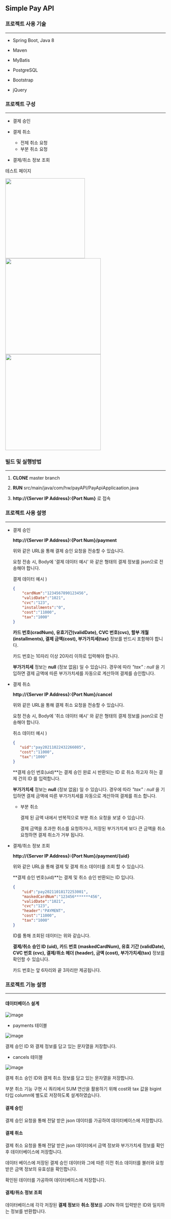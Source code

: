 ## Simple Pay API

### 프로젝트 사용 기술

***

+ Spring Boot, Java 8

+ Maven

+ MyBatis

+ PostgreSQL

+ Bootstrap

+ jQuery

  

### 프로젝트 구성

***

+ 결제 승인

+ 결제 취소

  + 전체 취소 요청
  + 부분 취소 요청

+ 결제/취소 정보 조회

  
테스트 페이지  

<p align="left">
<img src="https://user-images.githubusercontent.com/37170306/139022241-903269c2-21bf-4472-824d-0f9d29c02eb9.png" width="250"/>
<img src="https://user-images.githubusercontent.com/37170306/139022304-f814db46-a23e-4835-9ab7-f6e27ceba0b5.png" width="300"/>
<img src="https://user-images.githubusercontent.com/37170306/139022023-3773fe41-f464-48bb-856c-47ae43e251ff.png" width="300"/>
</p>


### 빌드 및 실행방법

***

1. **CLONE** master branch 

2. **RUN** src/main/java/com/hw/payAPI/PayApiApplicaation.java

3. **http://{Server IP Address}:{Port Num}** 로 접속



### 프로젝트 사용 설명

***

+ 결제 승인

  **http://{Server IP Address}:{Port Num}/payment**	

  위와 같은 URL을 통해 결제 승인 요청을 전송할 수 있습니다.

  요청 전송 시, Body에 '결제 데이터 예시' 와 같은 형태의 결제 정보를 json으로 전송해야 합니다.

  

  결제 데이터 예시 )

  ```json
  {
      "cardNum":"1234567890123456",
      "validDate":"1021",
      "cvc":"123",
      "installments":"0",
      "cost":"11000",
      "tax":"1000"
  }
  ```

  

  **카드 번호(cradNum), 유효기간(validDate), CVC 번호(cvc), 할부 개월(installments), 결제 금액(cost), 부가가치세(tax)**  정보를 반드시 포함해야 합니다. 

  카드 번호는 10자리 이상 20자리 이하로 입력해야 합니다.

  **부가가치세** 정보는 **null** (정보 없음) 일 수 있습니다. 경우에 따라 *"tax" : null* 을 기입하면 결제 금액에 따른 부가가치세를 자동으로 계산하여 결제를 승인합니다. 

  

+ 결제 취소

  **http://{Server IP Address}:{Port Num}/cancel**	

  위와 같은 URL을 통해 결제 취소 요청을 전송할 수 있습니다.

  요청 전송 시, Body에 '취소 데이터 예시' 와 같은 형태의 결제 정보를 json으로 전송해야 합니다.

  

  취소 데이터 예시 )

  ```json
  {
     "uid":"pay20211022432266085",
     "cost":"11000",
     "tax":"1000"
  }
  ```

  

  **결제 승인 번호(uid)**는 결제 승인 완료 시 반환되는 ID 로 취소 하고자 하는 결제 건의 ID 를 입력합니다.

  **부가가치세** 정보는 **null** (정보 없음) 일 수 있습니다. 경우에 따라 *"tax" : null* 을 기입하면 결제 금액에 따른 부가가치세를 자동으로 계산하여 결제를 취소 합니다.

  

  * 부분 취소

    결제 된 금액 내에서 반복적으로 부분 취소 요청을 보낼 수 있습니다.

    결제 금액을 초과한 취소를 요청하거나, 저장된 부가가치세 보다 큰 금액을 취소 요청하면 결제 취소가 거부 됩니다.

    

+ 결제/취소 정보 조회

  **http://{Server IP Address}:{Port Num}/payment/{uid}**	

  위와 같은 URL을 통해 결제 및 결제 취소 데이터를 조회 할 수 있습니다.

  

  **결제 승인 번호(uid)**는 결제 및 취소 승인 반환되는 ID 입니다.

  

  ```json
  {
      "uid":"pay20211018172253001",
      "maskedCardNum":"123456*******456",
      "validDate":"1021",
      "cvc":"123",
      "header":"PAYMENT",
      "cost":"11000",
      "tax":"1000"
  }
  ```

  

  ID를 통해 조회된 데이터는 위와 같습니다.
  
  
  
  **결제/취소 승인 ID (uid), 카드 번호 (maskedCardNum), 유효 기간 (validDate), CVC 번호 (cvc), 결제/취소 헤더 (header), 금액 (cost), 부가가치세(tax)** 정보를 확인할 수 있습니다. 
  
  카드 번호는 앞 6자리와 끝 3자리만 제공됩니다.



### 프로젝트 기능 설명

***

#### 데이터베이스 설계

![image](https://user-images.githubusercontent.com/37170306/138400445-a8da6263-a388-49f4-a169-8f64e398d77b.png)

+ payments 테이블


![image](https://user-images.githubusercontent.com/37170306/138400273-35c48f27-ccf5-4fe9-b174-19b8cbebd650.png)



결제 승인 ID 와 결제 정보를 담고 있는 문자열을 저장합니다.



+ cancels 테이블

  

![image](https://user-images.githubusercontent.com/37170306/138400327-3fa697c9-47b0-47ef-8b3e-d0ade5649779.png)

  

결제 취소 승인 ID와 결제 취소 정보를 담고 있는 문자열을 저장합니다.

부분 취소 기능 구현 시 쿼리에서 SUM 연산을 활용하기 위해 cost와 tax  값을 bigint 타입 column에 별도로 저장하도록 설계하였습니다. 



#### 결제 승인

결제 승인 요청을 통해 전달 받은 json 데이터를 가공하여 데이터베이스에 저장합니다.



#### 결제 취소

결제 취소 요청을 통해 전달 받은 json 데이터에서 금액 정보와 부가가치세 정보를 확인후 데이터베이스에 저장합니다.

데이터 베이스에 저장된 결제 승인 데이터와 그에 따른 이전 취소 데이터를 불러와 요청 받은 금액 정보의 유효성을 확인합니다.

확인된 데이터를 가공하여 데이터베이스에 저장합니다.



#### 결제/취소 정보 조회

데이터베이스에 각각 저장된 **결제 정보**와 **취소 정보**를 JOIN 하여 입력받은 ID와 일치하는 정보를 반환합니다. 

